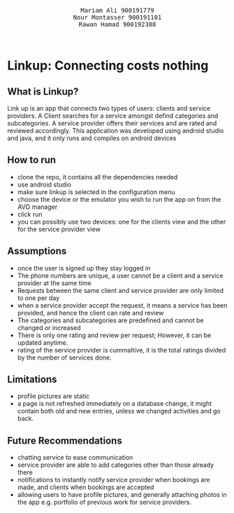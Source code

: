 <pre>
<p align="center">
Mariam Ali 900191779
Nour Montasser 900191101
Rawan Hamad 900192388
</p>
</pre>
# Linkup: Connecting costs nothing

## What is Linkup?
Link up is an app that connects two types of users: clients and service providers. A Client searches for a service amongst defind categories and subcategories. A service provider offers their services and are rated and reviewed accordingly. This application was developed using android studio and java, and it only runs and compiles on android devices

## How to run
- clone the repo, it contains all the dependencies needed
- use android studio
- make sure linkup is selected in the configuration menu
- choose the device or the emulator you wish to run the app on from the AVD manager
- click run
- you can possibly use two devices: one for the clients view and the other for the service provider view

## Assumptions
- once the user is signed up they stay logged in
- The phone numbers are unique, a user cannot be a client and a service provider at the same time
- Requests between the same client and service provider are only limited to one per day
- when a service provider accept the request, it means a service has been provided, and hence the client can rate and review
- The categories and subcategories are predefined and cannot be changed or increased
- There is only one rating and review per request; However, it can be updated anytime.
- rating of the service provider is cummaltive, it is the total ratings divided by the number of services done.

## Limitations
- profile pictures are static
- a page is not refreshed immediately on a database change, it might contain both old and new entries,
   unless we changed activities and go back.

## Future Recommendations
- chatting service to ease communication 
- service provider are able to add categories other than those already there
- notifications to instantly notify service provider when bookings are made, and clients when bookings are accepted
- allowing users to have profile pictures, and generally attaching photos in the app e.g. portfolio of previous work for service providers.


